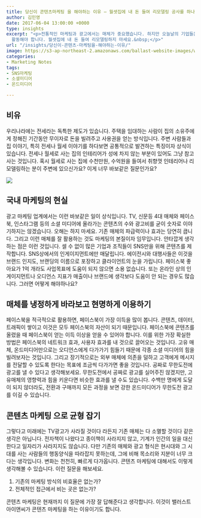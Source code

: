 ```yaml
---
title: 당신이 콘텐츠마케팅 을 해야하는 이유 – 월셋집에 내 돈 들여 리모델링 공사를 하나요?
author: 김민영
date: 2017-06-04 13:00:00 +0000
type: insights
excerpt: "<p>전통적인 마케팅과 광고에서는 매체가 중요했습니다. 하지만 오늘날의 기업들은&nbsp;고유 채널에서 오디언스를 모으고 매체처럼
  활동해야 합니다. 월셋집에 내 돈 들여 리모델링하지 마세요.&nbsp;</p>"
url: "/insights/당신이-콘텐츠-마케팅을-해야하는-이유/"
image: https://s3-ap-northeast-2.amazonaws.com/ballast-website-images/wp-content/uploads/2017/06/15110128/interior-home-ceiling-workspace-loft-property-1392243-pxhere.com_.jpg
categories:
- Marketing Notes
tags:
- SNS마케팅
- 소셜미디어
- 온드미디어

---
```

## 비유
우리나라에는 전세라는 독특한 제도가 있습니다. 주택을 임대하는 사람이 집의 소유주에게 정해진 기간동안 무이자로 돈을 빌려주고 사용권을 얻는 방식입니다. 주변 사람들과 집 이야기, 특히 전세나 월세 이야기를 하다보면 공통적으로 발견하는 특징이자 상식이 있습니다. 전세나 월세로 사는 집의 인테리어가 성에 차지 않는 부분이 있어도 그냥 참고 사는 것입니다.
혹시 월세로 사는 집에 수천만원, 수억원을 들여서 취향껏 인테리어나 리모델링하는 분이 주변에 있으신가요? 이게 너무 바보같은 질문인가요?

![](https://s3-ap-northeast-2.amazonaws.com/ballast-website-images/wp-content/uploads/2017/06/15110128/interior-home-ceiling-workspace-loft-property-1392243-pxhere.com_-1024x656.jpg)

## 국내 마케팅의 현실
광고 마케팅 업계에서는 이런 바보같은 일이 상식입니다. TV, 신문등 4대 매체와 페이스북, 인스타그램 등의 소셜 미디어에 올라가는 콘텐츠의 수와 광고비를 굳이 숫자로 이야기하지는 않겠습니다. 오해는 하지 마세요. 기존 매체의 파급력이나 효과는 당연히 큽니다. 그리고 이런 매체를 잘 활용하는 것도 마케팅의 본질이자 임무입니다.
안타깝게 생각하는 점은 이런 것입니다. 셀 수 없이 많은 기업과 조직들이 SNS만을 위해 콘텐츠를 제작합니다. SNS상에서의 인게이지먼트에만 매달립니다. 에이전시와 대행사들은 이것을 브랜드 인지도, 브랜딩의 이름으로 포장하고 클라이언트의 눈을 가립니다. 페이스북 좋아요가 1억 개라도 사업목표에 도움이 되지 않으면 소용 없습니다. 또는 온라인 상의 인게이지먼트나 오디언스 지표가 매출이나 브랜드에 생각보다 도움이 안 되는 경우도 많습니다.
그러면 어떻게 해야하나요?

## 매체를 냉정하게 바라보고 현명하게 이용하기
페이스북을 적극적으로 활용하면, 페이스북이 가장 이득을 많이 봅니다. 콘텐츠, 데이터, 트래픽이 쌓이고 이것은 모두 페이스북의 자산이 되기 때문입니다. 페이스북에 콘텐츠를 올렸을 때 페이스북이 얻는 이득 이상을 얻을 수 있어야 합니다. 이를 위한 가장 확실한 방법은 페이스북의 네트워크 효과, 사용자 효과를 내 것으로 끌어오는 것입니다. 고유 매체, 온드미디어만으로는 오디언스에게 다가가기 힘들기 때문에 각종 소셜 미디어의 힘을 빌려보자는 것입니다.
그리고 장기적으로는 외부 매체에 의존을 덜하고 고객에게 메시지를 전달할 수 있도록 한다는 목표에 조금씩 다가가면 좋을 것입니다. 공짜로 무한도전에 광고를 낼 수 있다고 생각해보세요.
무한도전에서 공짜로 광고를 실어주진 않겠지만, 고유매체의 영향력과 힘을 키운다면 비슷한 효과를 낼 수도 있습니다. 수백만 명에게 도달이 되지 않더라도, 전환과 구매까지 모든 과정을 보면 강한 온드미디어가 무한도전 광고를 이길 수 있습니다.

## 콘텐츠 마케팅 으로 균형 잡기
그렇다고 미래에는 TV광고가 사라질 것이다 라든지 기존 매체는 다 소멸할 것이다 같은 생각은 아닙니다. 전자책이 나왔다고 종이책이 사라지지 않고, 기계가 인간의 일을 대신한다고 일자리가 사라지지도 않습니다. 다만 기존의 매체와 광고 형식은 현시대와 그 시대를 사는 사람들의 행동양식을 따라잡지 못하는데, 그에 비해 목소리와 지분이 너무 크다는 생각입니다. 변화는 천천히, 빠르게 다가옵니다.
콘텐츠 마케팅에 대해서도 이렇게 생각해볼 수 있습니다. 이런 질문을 해보세요.

1. 기존의 마케팅 방식의 비효율은 없는가?
2. 전체적인 접근에서 비는 곳은 없는가?

콘텐츠 마케팅은 현재까지 이 질문에 가장 잘 답해준다고 생각합니다. 이것이 밸러스트아이앤씨가 콘텐츠 마케팅을 하는 이유이기도 합니다.